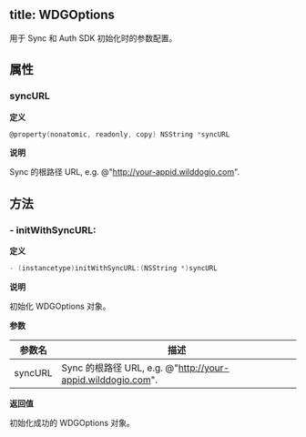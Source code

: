 title: WDGOptions
---
用于 Sync 和 Auth SDK 初始化时的参数配置。
## 属性

### syncURL

**定义**

```objectivec
@property(nonatomic, readonly, copy) NSString *syncURL
```
**说明**

Sync 的根路径 URL, e.g. @"http://your-appid.wilddogio.com".

## 方法

### - initWithSyncURL:
**定义**

```objectivec
- (instancetype)initWithSyncURL:(NSString *)syncURL
```

**说明**

初始化 WDGOptions 对象。

**参数**

参数名 | 描述
--- | ---
syncURL | Sync 的根路径 URL, e.g. @"http://your-appid.wilddogio.com". 

**返回值**

初始化成功的 WDGOptions 对象。